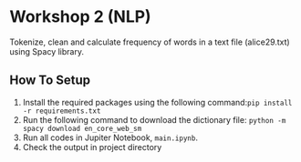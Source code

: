 # Workshop 2 (NLP)
Tokenize, clean and calculate frequency of words in a text file (alice29.txt) using Spacy library.

## How To Setup
1. Install the required packages using the following command:`pip install -r requirements.txt`
2. Run the following command to download the dictionary file: `python -m spacy download en_core_web_sm`
3. Run all codes in Jupiter Notebook, `main.ipynb`.
4. Check the output in project directory